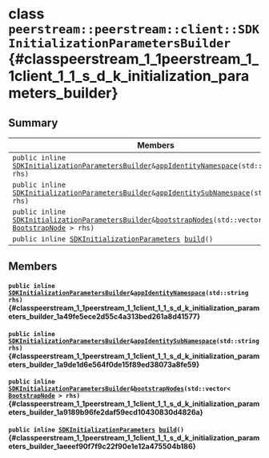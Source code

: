 # class `peerstream::peerstream::client::SDKInitializationParametersBuilder` {#classpeerstream_1_1peerstream_1_1client_1_1_s_d_k_initialization_parameters_builder}

## Summary

 Members                        | Descriptions                                
--------------------------------|---------------------------------------------
`public inline `[`SDKInitializationParametersBuilder`](#classpeerstream_1_1peerstream_1_1client_1_1_s_d_k_initialization_parameters_builder)` & `[`appIdentityNamespace`](#classpeerstream_1_1peerstream_1_1client_1_1_s_d_k_initialization_parameters_builder_1a49fe5ece2d55c4a313bed261a8d41577)`(std::string rhs)` | 
`public inline `[`SDKInitializationParametersBuilder`](#classpeerstream_1_1peerstream_1_1client_1_1_s_d_k_initialization_parameters_builder)` & `[`appIdentitySubNamespace`](#classpeerstream_1_1peerstream_1_1client_1_1_s_d_k_initialization_parameters_builder_1a9de1d6e564f0de15f89ed38073a8fe59)`(std::string rhs)` | 
`public inline `[`SDKInitializationParametersBuilder`](#classpeerstream_1_1peerstream_1_1client_1_1_s_d_k_initialization_parameters_builder)` & `[`bootstrapNodes`](#classpeerstream_1_1peerstream_1_1client_1_1_s_d_k_initialization_parameters_builder_1a9189b96fe2daf59ecd10430830d4826a)`(std::vector< `[`BootstrapNode`](doxygen/md/peerstream::peerstream::client::BootstrapNode.md#structpeerstream_1_1peerstream_1_1client_1_1_bootstrap_node)` > rhs)` | 
`public inline `[`SDKInitializationParameters`](doxygen/md/peerstream::peerstream::client::SDKInitializationParameters.md#structpeerstream_1_1peerstream_1_1client_1_1_s_d_k_initialization_parameters)` `[`build`](#classpeerstream_1_1peerstream_1_1client_1_1_s_d_k_initialization_parameters_builder_1aeeef90f7f9c22f90e1e12a475504b186)`()` | 

## Members

#### `public inline `[`SDKInitializationParametersBuilder`](#classpeerstream_1_1peerstream_1_1client_1_1_s_d_k_initialization_parameters_builder)` & `[`appIdentityNamespace`](#classpeerstream_1_1peerstream_1_1client_1_1_s_d_k_initialization_parameters_builder_1a49fe5ece2d55c4a313bed261a8d41577)`(std::string rhs)` {#classpeerstream_1_1peerstream_1_1client_1_1_s_d_k_initialization_parameters_builder_1a49fe5ece2d55c4a313bed261a8d41577}

#### `public inline `[`SDKInitializationParametersBuilder`](#classpeerstream_1_1peerstream_1_1client_1_1_s_d_k_initialization_parameters_builder)` & `[`appIdentitySubNamespace`](#classpeerstream_1_1peerstream_1_1client_1_1_s_d_k_initialization_parameters_builder_1a9de1d6e564f0de15f89ed38073a8fe59)`(std::string rhs)` {#classpeerstream_1_1peerstream_1_1client_1_1_s_d_k_initialization_parameters_builder_1a9de1d6e564f0de15f89ed38073a8fe59}

#### `public inline `[`SDKInitializationParametersBuilder`](#classpeerstream_1_1peerstream_1_1client_1_1_s_d_k_initialization_parameters_builder)` & `[`bootstrapNodes`](#classpeerstream_1_1peerstream_1_1client_1_1_s_d_k_initialization_parameters_builder_1a9189b96fe2daf59ecd10430830d4826a)`(std::vector< `[`BootstrapNode`](doxygen/md/peerstream::peerstream::client::BootstrapNode.md#structpeerstream_1_1peerstream_1_1client_1_1_bootstrap_node)` > rhs)` {#classpeerstream_1_1peerstream_1_1client_1_1_s_d_k_initialization_parameters_builder_1a9189b96fe2daf59ecd10430830d4826a}

#### `public inline `[`SDKInitializationParameters`](doxygen/md/peerstream::peerstream::client::SDKInitializationParameters.md#structpeerstream_1_1peerstream_1_1client_1_1_s_d_k_initialization_parameters)` `[`build`](#classpeerstream_1_1peerstream_1_1client_1_1_s_d_k_initialization_parameters_builder_1aeeef90f7f9c22f90e1e12a475504b186)`()` {#classpeerstream_1_1peerstream_1_1client_1_1_s_d_k_initialization_parameters_builder_1aeeef90f7f9c22f90e1e12a475504b186}

